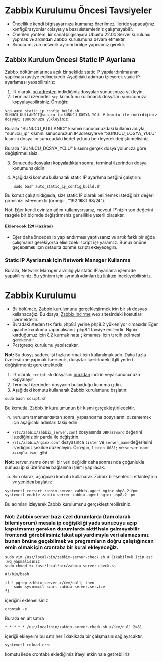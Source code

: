 
# Zabbix Kurulumu Öncesi Tavsiyeler

- Öncellikle kendi bilgisayarınıza kurmanız önerilmez. İleride yapacağınız konfigürasyonlar dolayısıyla bazı sistemleriniz çalışmayabilir.
- Önerilen yöntem, bir sanal bilgisayara Ubuntu 22.04 Server kurulumu yapmak ve ardından Zabbix kurulumuna devam etmektir.
- Sunucumuzun network ayarını bridge yapmamız gerekir.

## Zabbix Kurulum Öncesi Static IP Ayarlama

Zabbix dökümanlarında açık bir şekilde static IP yapılandırılmasının yapılması tavsiye edilmektedir. Aşağıdaki adımları izleyerek static IP ayarlaması yapabilirsiniz:

1. İlk olarak, [bu adresten](https://github.com/sametyldrmm/zabbix_heplers_api_and_install_setup.git) indirdiğiniz dosyaları sunucunuza yükleyin.
2. Terminal üzerinden `scp` komutunu kullanarak dosyaları sunucunuza kopyalayabilirsiniz. Örneğin:
```
scp auto_static_ip_config_build.sh SUNUCU_KULLANICI@sunucu_ip:SUNUCU_DOSYA_YOLU # komutu ile indirdiğiniz dosyayı sunucunuza yükleyiniz.
```
Burada "SUNUCU_KULLANICI" kısmını sunucunuzdaki kullanıcı adıyla, "sunucu_ip" kısmını sunucunuzun IP adresiyle ve "SUNUCU_DOSYA_YOLU" kısmını dosyanın sunucudaki hedef yolunu belirleyerek değiştirmelisiniz.

Burada "SUNUCU_DOSYA_YOLU" kısmını gerçek dosya yolunuza göre değiştirmelisiniz.

3. Sunucuda dosyaları kopyaladıktan sonra, terminal üzerinden dosya konumuna gidin:

4. Aşağıdaki komutu kullanarak static IP ayarlama betiğini çalıştırın:
```
    sudo bash auto_static_ip_config_build.sh
``` 
Bu komut çalıştırıldığında, size static IP olarak belirlemek istediğiniz değeri girmenizi isteyecektir (örneğin, "192.168.1.68/24").

Not: Eğer kendi evinizin ağını kullanıyorsanız, mevcut IP'nizin son değerini rasgele bir biçimde değiştirmeniz genellikle yeterli olacaktır.
#### Eklenecek (28 Haziran)
- Eğer daha önceden ip yapılandırması yaptıysanız ve artık farklı bir ağda çalışmanız gerekiyorsa elimizdeki script işe yaramaz. Bunun önüne geçebilmek için defaulta dönme scripti ekleyeceğim.
### Static IP Ayarlamak için Network Manager Kullanma

Burada, Network Manager aracılığıyla static IP ayarlama işlemi de yapabilirsiniz. Bu yöntem için ayrıntılı adımları [bu linkten](https://linux.die.net/man/1/nmcli) inceleyebilirsiniz.

# Zabbix Kurulumu

- Bu bölümde, Zabbix kurulumunu gerçekleştirmek için bir sh dosyası kullanacağız. Bu dosya, [Zabbix indirme](https://www.zabbix.com/download?zabbix=6.4&os_distribution=ubuntu&os_version=22.04&components=server_frontend_agent&db=pgsql&ws=nginx) web sitesindeki komutları içermektedir.
- Buradaki steden tek farkı php8.1 yerine php8.2 yükleniyor olmasıdır. Eğer apache kurulumu yapacaksanız php8.1 tavsiye edilendir. Ngnix kurduğumuz için 8.2 kurmak hata çıkmaması için tercih edilmesi gerekendir.
- Postgresql kurulumu yapılacaktır.

**Not:** Bu dosya sadece işi hızlandırmak için kullanılmaktadır. Daha fazla özelleştirme yapmak isterseniz, dosyalar içerisindeki ilgili yerleri değiştirmeniz gerekmektedir.

1. İlk olarak, `script.sh` dosyasını [buradan](https://github.com/sametyldrmm/zabbix_heplers_api_and_install_setup.git) indirin veya sunucunuza kopyalayın.
2. Terminal üzerinden dosyanın bulunduğu konuma gidin.
3. Aşağıdaki komutu kullanarak Zabbix kurulumunu başlatın:
``` 
sudo bash script.sh
``` 
Bu komutla, Zabbix'in kurulumunun bir kısmı gerçekleştirilecektir.

4. Kurulum tamamlandıktan sonra, yapılandırma dosyalarını düzenlemek için aşağıdaki adımları takip edin:

- `/etc/zabbix/zabbix_server.conf` dosyasında `DBPassword` değerini istediğiniz bir parola ile değiştirin.
- `/etc/zabbix/nginx.conf` dosyasında `listen` ve `server_name` değerlerini istediğiniz şekilde düzenleyin. Örneğin, `listen 8080;` ve `server_name example.com;` gibi.

**Not:** server_name önemli bir veri değildir daha sonrasında çoğunlukla sunucu ip si üzerinden bağlanma işlemi yapılacak.

5. Son olarak, aşağıdaki komutu kullanarak Zabbix bileşenlerini etkinleştirin ve yeniden başlatın:

``` 
systemctl restart zabbix-server zabbix-agent nginx php8.2-fpm
systemctl enable zabbix-server zabbix-agent nginx php8.2-fpm
``` 
Bu adımları izleyerek Zabbix kurulumunu gerçekleştirebilirsiniz. 



### **Not:** Zabbix server bazı özel durumlarda (tam olarak bilemiyorum) mesala ip değişikliği yada sunucuyu açıp kapatmamız gereken durumlarda aktif hale gelmeyebilir frontendi görebilirsiniz fakat api yardımıyla veri alamazsınız bunun önüne geçebilmek ve programların doğru çalıştığından emin olmak için crontaba bir kural ekleyeceğiz.

```
sudo vim /usr/local/bin/zabbix-server-check.sh # Çıkabilmek için esc :wq yapmalısınız
sudo chmod +x /usr/local/bin/zabbix-server-check.sh
``` 

```
#!/bin/bash

if ! pgrep zabbix_server >/dev/null; then
    sudo systemctl start zabbix-server.service
fi

``` 
içeriğini eklemelisiniz
``` 
crontab -e
``` 
Burada en alt satıra
``` 
* * * * * /usr/local/bin/zabbix-server-check.sh >/dev/null 2>&1
``` 
içeriğii ekleyelim bu satır her 1 dakikada bir çalışmasını sağlayacaktır.

``` 
systemctl reload cron
``` 
komutu ilede crontaba eklediğimiz ifaeyi etkin hale getirebiliriz.
